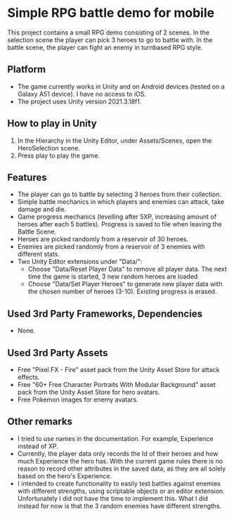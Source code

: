 # Simple RPG battle demo for mobile

This project contains a small RPG demo consisting of 2 scenes. In the selection scene the player can pick 3 heroes to go to battle with. In the battle scene, the player can fight an enemy in turnbased RPG style. 

## Platform
- The game currently works in Unity and on Android devices (tested on a Galaxy A51 device). I have no access to iOS.
- The project uses Unity version 2021.3.18f1.

## How to play in Unity

1. In the Hierarchy in the Unity Editor, under Assets/Scenes, open the HeroSelection scene.
2. Press play to play the game.

## Features
- The player can go to battle by selecting 3 heroes from their collection.
- Simple battle mechanics in which players and enemies can attack, take damage and die. 
- Game progress mechanics (levelling after 5XP, increasing amount of heroes after each 5 battles). Progress is saved to file when leaving the Battle Scene.
- Heroes are picked randomly from a reservoir of 30 heroes.
- Enemies are picked randomly from a reservoir of 3 enemies with different stats.
- Two Unity Editor extensions under "Data/":
  - Choose "Data/Reset Player Data" to remove all player data. The next time the game is started, 3 new random heroes are loaded.
  - Choose "Data/Set Player Heroes" to generate new player data with the chosen number of heroes (3-10). Existing progress is erased.

## Used 3rd Party Frameworks, Dependencies
- None.

## Used 3rd Party Assets
- Free "Pixel FX - Fire" asset pack from the Unity Asset Store for attack effects.
- Free "60+ Free Character Portraits With Modular Background" asset pack from the Unity Asset Store for hero avatars.
- Free Pokemon images for enemy avatars.

## Other remarks 
- I tried to use names in the documentation. For example, Experience instead of XP.
- Currently, the player data only records the Id of their heroes and how much Experience the hero has. With the current game rules there is no reason to record other attributes in the saved data, as they are all solely based on the hero's Experience.
- I intended to create functionality to easily test battles against enemies with different strengths, using scriptable objects or an editor extension. Unfortunately I did not have the time to implement this. What I did instead for now is that the 3 random enemies have different strengths.

